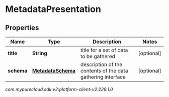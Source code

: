 # MetadataPresentation


## Properties

| Name | Type | Description | Notes |
| ------------ | ------------- | ------------- | ------------- |
| **title** | **String** | title for a set of data to be gathered |  [optional] |
| **schema** | [**MetadataSchema**](MetadataSchema) | description of the contents of the data gathering interface |  [optional] |




_com.mypurecloud.sdk.v2:platform-client-v2:229.1.0_
